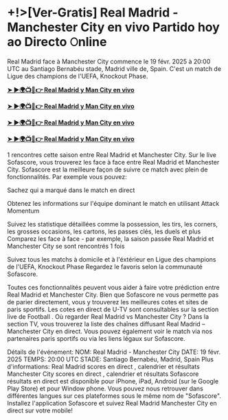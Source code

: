 # +!>[Ver-Gratis] Real Madrid - Manchester City en vivo Partido hoy ao Directo 𝙾nline

Real Madrid face à Manchester City commence le 19 févr. 2025 à 20:00 UTC au Santiago Bernabéu stade, Madrid ville de, Spain. C'est un match de Ligue des champions de l'UEFA, Knockout Phase.

**[➤ ►🌍📺📱👉 Real Madrid y Man City en vivo](https://tinyurl.com/4dwhr6d4)**

**[➤ ►🌍📺📱👉 Real Madrid y Man City en vivo](https://tinyurl.com/4dwhr6d4)**

**[➤ ►🌍📺📱👉 Real Madrid y Man City en vivo](https://tinyurl.com/4dwhr6d4)**

**[➤ ►🌍📺📱👉 Real Madrid y Man City en vivo](https://tinyurl.com/4dwhr6d4)**

1 rencontres cette saison entre Real Madrid et Manchester City.
Sur le live Sofascore, vous trouverez les face à face entre Real Madrid et Manchester City. Sofascore est la meilleure façon de suivre ce match avec plein de fonctionnalités. Par exemple vous pouvez:

Sachez qui a marqué dans le match en direct

Obtenez les informations sur l'équipe dominant le match en utilisant Attack Momentum

Suivez les statistique détaillées comme la possession, les tirs, les corners, les grosses occasions, les cartons, les passes clés, les duels et plus
Comparez les face à face - par exemple, la saison passée Real Madrid et Manchester City se sont rencontrés 1 fois

Suivez tous les matchs à domicile et à l'éxtérieur en Ligue des champions de l'UEFA, Knockout Phase
Regardez le favoris selon la communauté Sofascore.

Toutes ces fonctionnalités peuvent vous aider à faire votre prédiction entre Real Madrid et Manchester City. Bien que Sofascore ne vous permette pas de parier directement, vous y trouverez les meilleures cotes et sites de paris sportifs. Les cotes en direct de U-TV sont consultables sur la section live de Football .
Où regarder Real Madrid vs Manchester City ? Dans la section TV, vous trouverez la liste des chaînes diffusant Real Madrid – Manchester City en direct. Vous pouvez également voir le match via nos partenaires paris sportifs ou via les liens légaux sur Sofascore.

Détails de l'événement:
NOM: Real Madrid - Manchester City
DATE: 19 févr. 2025
TEMPS: 20:00 UTC
STADE: Santiago Bernabéu, Madrid, Spain
Plus d'informations:
Real Madrid scores en direct , calendrier et résultats
Manchester City scores en direct , calendrier et résultats
Sofascore résultats en direct est disponible pour iPhone, iPad, Android (sur le Google Play Store) et pour Window phone. Vous pouvez nous retrouver dans différentes langues sur ces plateformes sous le même nom de "Sofascore". Installez l'application Sofascore et suivez Real Madrid Manchester City en direct sur votre mobile!
